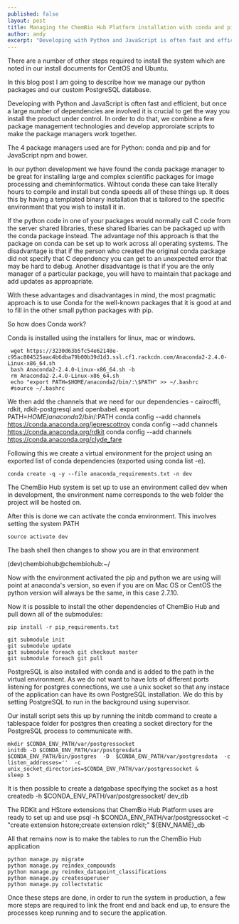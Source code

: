```yaml
---
published: false
layout: post
title: Managing the ChemBio Hub Platform installation with conda and pip
author: andy
excerpt: "Developing with Python and JavaScript is often fast and efficient, but once a large number of dependencies are involved it is crucial to get the way you install the product under control."
---
```



There are a number of other steps required to install the system which are noted in our install documents for CentOS and Ubuntu. 

In this blog post I am going to describe how we manage our python packages and our custom PostgreSQL database.

Developing with Python and JavaScript is often fast and efficient, but once a large number of dependencies are involved it is crucial to get the way you install the product under control. In order to do that, we combine a few package management technologies and develop approroiate scripts to make the package managers work together.

The 4 package managers used are for Python: conda and pip and for JavaScript npm and bower.

In our python development we have found the conda package manager to be great for installing large and complex scientific packages for image processing and cheminformatics. Wihtout conda these can take literally hours to compile and install but conda speeds all of these things up. It does this by having a templated binary installation that is tailored to the specific environment that you wish to install it in. 

If the python code in one of your packages would normally call C code from the server shared libraries, these shared libaries can be packaged up with the conda package instead. The advantage nof this approach is that the package on conda can be set up to work across all operating systems. The disadvantage is that if the person who created the original conda package did not specify that C dependency you can get to an unexpected error that may be hard to debug. Another disadvantage is that if you are the only manager of a particular package, you will have to maintain that package and add updates as approapriate.

With these advantages and disadvantages in mind, the most pragmatic approach is to use Conda for the well-known packages that it is good at and to fill in the other small python packages with pip.

So how does Conda work?

Conda is installed using the installers for linux, mac or windows.

     wget https://3230d63b5fc54e62148e-c95ac804525aac4b6dba79b00b39d1d3.ssl.cf1.rackcdn.com/Anaconda2-2.4.0-Linux-x86_64.sh 
     bash Anaconda2-2.4.0-Linux-x86_64.sh -b    
     rm Anaconda2-2.4.0-Linux-x86_64.sh
     echo "export PATH=$HOME/anaconda2/bin/:\$PATH" >> ~/.bashrc
     #source ~/.bashrc

We then add the channels that we need for our dependencies - cairocffi, rdkit, rdkit-postgresql and openbabel.
     export PATH=$HOME/anaconda2/bin/:$PATH
     conda config --add channels https://conda.anaconda.org/jeprescottroy
     conda config --add channels https://conda.anaconda.org/rdkit
     conda config --add channels https://conda.anaconda.org/clyde_fare

Following this we create a virtual environment for the project using an exported list of conda dependencies (exported using conda list -e).

    conda create -q -y --file anaconda_requirements.txt -n dev


The ChemBio Hub system is set up to use an environment called dev when in development, the environment name corresponds to the web folder the project will be hosted on.

After this is done we can activate the conda environment. This involves setting the system PATH

    source activate dev

The bash shell then changes to show you are in that environment

   (dev)chembiohub@chembiohub:~/

Now with the environment activated the pip and python we are using will point at anaconda's version, so even if you are on Mac OS or CentOS the python version will always be the same, in this case 2.7.10.

Now it is possible to install the other dependencies of ChemBio Hub and pull down all of the submodules:

    pip install -r pip_requirements.txt

    git submodule init 
    git submodule update
    git submodule foreach git checkout master 
    git submodule foreach git pull

PostgreSQL is also installed with conda and is added to the path in the virtual environment. As we do not want to have lots of different ports listening for postgres connections, we use a unix socket so that any instace of the application can have its own PostgreSQL installation. We do this by setting PostgreSQL to run in the background using supervisor.

Our install script sets this up by running the initdb command to create a tablespace folder for postgres then creating a socket directory for the PostgreSQL process to communicate with.

    mkdir $CONDA_ENV_PATH/var/postgressocket
    initdb -D $CONDA_ENV_PATH/var/postgresdata
    $CONDA_ENV_PATH/bin/postgres  -D  $CONDA_ENV_PATH/var/postgresdata  -c  listen_addresses=''  -c  unix_socket_directories=$CONDA_ENV_PATH/var/postgressocket &
    sleep 5

It is then possible to create a datgabase specifying the socket as a host
    createdb -h $CONDA_ENV_PATH/var/postgressocket/ dev_db

The RDKit and HStore extensions that ChemBio Hub Platform uses are ready to set up and use
    psql  -h $CONDA_ENV_PATH/var/postgressocket -c "create extension hstore;create extension rdkit;" ${ENV_NAME}_db

All that remains now is to make the tables to run the ChemBio Hub application

    python manage.py migrate
    python manage.py reindex_compounds
    python manage.py reindex_datapoint_classifications
    python manage.py createsuperuser
    python manage.py collectstatic

Once these steps are done, in order to run the system in production, a few more steps are required to link the front end and back end up, to ensure the processes keep running and to secure the application.
